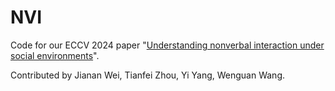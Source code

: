 # NVI
Code for our ECCV 2024 paper "[Understanding nonverbal interaction under social environments](https://arxiv.org/abs/2311.09817)".

Contributed by Jianan Wei, Tianfei Zhou,  Yi Yang, Wenguan Wang.

